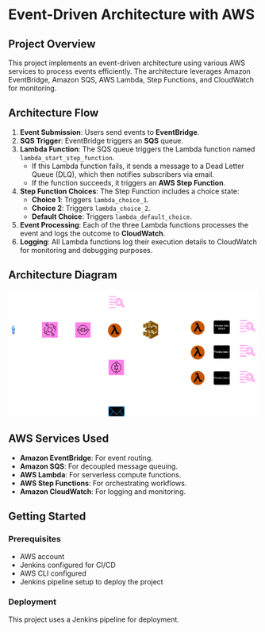 # Event-Driven Architecture with AWS

## Project Overview

This project implements an event-driven architecture using various AWS services to process events efficiently. The architecture leverages Amazon EventBridge, Amazon SQS, AWS Lambda, Step Functions, and CloudWatch for monitoring.

## Architecture Flow

1. **Event Submission**: Users send events to **EventBridge**.
2. **SQS Trigger**: EventBridge triggers an **SQS** queue.
3. **Lambda Function**: The SQS queue triggers the Lambda function named `lambda_start_step_function`.
   - If this Lambda function fails, it sends a message to a Dead Letter Queue (DLQ), which then notifies subscribers via email.
   - If the function succeeds, it triggers an **AWS Step Function**.
4. **Step Function Choices**: The Step Function includes a choice state:
   - **Choice 1**: Triggers `lambda_choice_1`.
   - **Choice 2**: Triggers `lambda_choice_2`.
   - **Default Choice**: Triggers `lambda_default_choice`.
5. **Event Processing**: Each of the three Lambda functions processes the event and logs the outcome to **CloudWatch**.
6. **Logging**: All Lambda functions log their execution details to CloudWatch for monitoring and debugging purposes.

## Architecture Diagram

![Project Architecture](images/project_architecture.drawio.png)

## AWS Services Used

- **Amazon EventBridge**: For event routing.
- **Amazon SQS**: For decoupled message queuing.
- **AWS Lambda**: For serverless compute functions.
- **AWS Step Functions**: For orchestrating workflows.
- **Amazon CloudWatch**: For logging and monitoring.

## Getting Started

### Prerequisites

- AWS account
- Jenkins configured for CI/CD
- AWS CLI configured
- Jenkins pipeline setup to deploy the project

### Deployment

This project uses a Jenkins pipeline for deployment.
